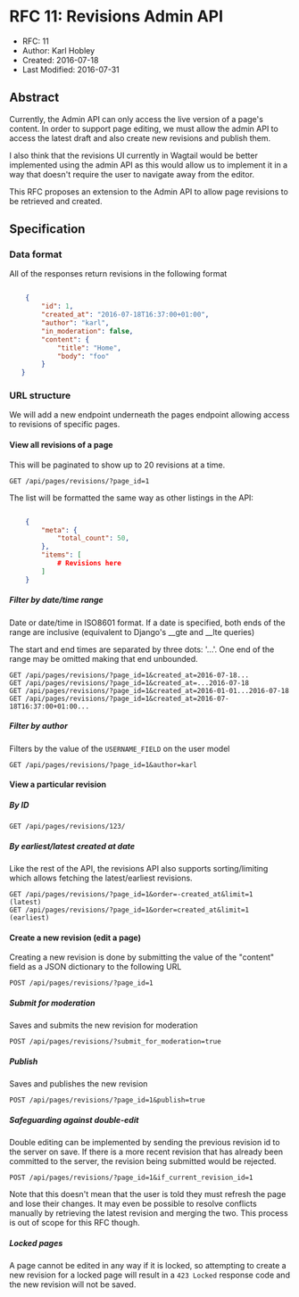# RFC 11: Revisions Admin API

* RFC: 11
* Author: Karl Hobley
* Created: 2016-07-18
* Last Modified: 2016-07-31

## Abstract

Currently, the Admin API can only access the live version of a page's content.
In order to support page editing, we must allow the admin API to access the
latest draft and also create new revisions and publish them.

I also think that the revisions UI currently in Wagtail would be better
implemented using the admin API as this would allow us to implement it in a
way that doesn't require the user to navigate away from the editor.

This RFC proposes an extension to the Admin API to allow page revisions to be
retrieved and created.

## Specification

### Data format

All of the responses return revisions in the following format

```json

    {
        "id": 1,
        "created_at": "2016-07-18T16:37:00+01:00",
        "author": "karl",
        "in_moderation": false,
        "content": {
            "title": "Home",
            "body": "foo"
        }
   }
```

### URL structure

We will add a new endpoint underneath the pages endpoint allowing access to
revisions of specific pages.

#### View all revisions of a page

This will be paginated to show up to 20 revisions at a time.

    GET /api/pages/revisions/?page_id=1

The list will be formatted the same way as other listings in the API:

```json

    {
        "meta": {
            "total_count": 50,
        },
        "items": [
            # Revisions here
        ]
    }
```

##### Filter by date/time range

Date or date/time in ISO8601 format. If a date is specified, both ends of the
range are inclusive (equivalent to Django's __gte and __lte queries)

The start and end times are separated by three dots: '...'. One end of the
range may be omitted making that end unbounded.

    GET /api/pages/revisions/?page_id=1&created_at=2016-07-18...
    GET /api/pages/revisions/?page_id=1&created_at=...2016-07-18
    GET /api/pages/revisions/?page_id=1&created_at=2016-01-01...2016-07-18
    GET /api/pages/revisions/?page_id=1&created_at=2016-07-18T16:37:00+01:00...

##### Filter by author

Filters by the value of the ``USERNAME_FIELD`` on the user model

    GET /api/pages/revisions/?page_id=1&author=karl

#### View a particular revision

##### By ID

    GET /api/pages/revisions/123/

##### By earliest/latest created at date

Like the rest of the API, the revisions API also supports sorting/limiting
which allows fetching the latest/earliest revisions.

    GET /api/pages/revisions/?page_id=1&order=-created_at&limit=1  (latest)
    GET /api/pages/revisions/?page_id=1&order=created_at&limit=1   (earliest)


#### Create a new revision (edit a page)

Creating a new revision is done by submitting the value of the "content" field
as a JSON dictionary to the following URL

    POST /api/pages/revisions/?page_id=1

##### Submit for moderation

Saves and submits the new revision for moderation

    POST /api/pages/revisions/?submit_for_moderation=true

##### Publish

Saves and publishes the new revision

    POST /api/pages/revisions/?page_id=1&publish=true

##### Safeguarding against double-edit

Double editing can be implemented by sending the previous revision id to the
server on save. If there is a more recent revision that has already been
committed to the server, the revision being submitted would be rejected.

    POST /api/pages/revisions/?page_id=1&if_current_revision_id=1

Note that this doesn't mean that the user is told they must refresh the page
and lose their changes. It may even be possible to resolve conflicts manually
by retrieving the latest revision and merging the two. This process is out of
scope for this RFC though.

##### Locked pages

A page cannot be edited in any way if it is locked, so attempting to create a
new revision for a locked page will result in a ``423 Locked`` response code
and the new revision will not be saved.

